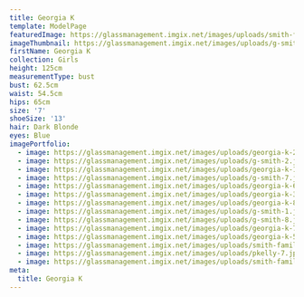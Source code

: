 ```yaml
---
title: Georgia K
template: ModelPage
featuredImage: https://glassmanagement.imgix.net/images/uploads/smith-family-5.jpg
imageThumbnail: https://glassmanagement.imgix.net/images/uploads/g-smith-2.jpg
firstName: Georgia K
collection: Girls
height: 125cm
measurementType: bust
bust: 62.5cm
waist: 54.5cm
hips: 65cm
size: '7'
shoeSize: '13'
hair: Dark Blonde
eyes: Blue
imagePortfolio:
  - image: https://glassmanagement.imgix.net/images/uploads/georgia-k-2.jpg
  - image: https://glassmanagement.imgix.net/images/uploads/g-smith-2.jpg
  - image: https://glassmanagement.imgix.net/images/uploads/georgia-k-1.jpg
  - image: https://glassmanagement.imgix.net/images/uploads/g-smith-7.jpg
  - image: https://glassmanagement.imgix.net/images/uploads/georgia-k-6.jpg
  - image: https://glassmanagement.imgix.net/images/uploads/georgia-k-3.jpg
  - image: https://glassmanagement.imgix.net/images/uploads/georgia-k-8.jpg
  - image: https://glassmanagement.imgix.net/images/uploads/g-smith-1.jpg
  - image: https://glassmanagement.imgix.net/images/uploads/g-smith-8.jpg
  - image: https://glassmanagement.imgix.net/images/uploads/georgia-k-7.jpg
  - image: https://glassmanagement.imgix.net/images/uploads/georgia-k-5.jpg
  - image: https://glassmanagement.imgix.net/images/uploads/smith-family-5.jpg
  - image: https://glassmanagement.imgix.net/images/uploads/pkelly-7.jpg
  - image: https://glassmanagement.imgix.net/images/uploads/smith-family.jpg
meta:
  title: Georgia K
---
```


